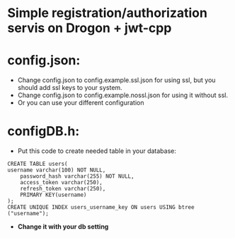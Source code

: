 # Simple registration/authorization servis on Drogon + jwt-cpp

# config.json:
- Change config.json to config.example.ssl.json for using ssl, but you should add ssl keys to your system.
- Change config.json to config.example.nossl.json for using it without ssl.
- Or you can use your different configuration

# configDB.h:
- Put this code to create needed table in your database:
```
CREATE TABLE users(
username varchar(100) NOT NULL,
    password_hash varchar(255) NOT NULL,
    access_token varchar(250),
    refresh_token varchar(250),
    PRIMARY KEY(username)
);
CREATE UNIQUE INDEX users_username_key ON users USING btree ("username");
```
- **Change it with your db setting**
